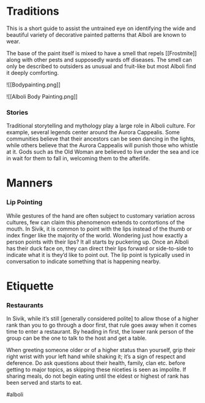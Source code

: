 # Traditions
This is a short guide to assist the untrained eye on identifying the wide and beautiful variety of decorative painted patterns that Alboli are known to wear.

The base of the paint itself is mixed to have a smell that repels [[Frostmite]] along with other pests and supposedly wards off diseases. The smell can only be described to outsiders as unusual and fruit-like but most Alboli find it deeply comforting.

![[Bodypainting.png]]

![[Alboli Body Painting.png]]
### Stories
Traditional storytelling and mythology play a large role in Alboli culture. For example, several legends center around the Aurora Cappealis. Some communities believe that their ancestors can be seen dancing in the lights, while others believe that the Aurora Cappealis will punish those who whistle at it. Gods such as the Old Woman are believed to live under the sea and ice in wait for them to fall in, welcoming them to the afterlife.

# Manners
### Lip Pointing
While gestures of the hand are often subject to customary variation across cultures, few can claim this phenomenon extends to contortions of the mouth. In Sivik, it is common to point with the lips instead of the thumb or index finger like the majority of the world. Wondering just how exactly a person points with their lips? It all starts by puckering up. Once an Alboli has their duck face on, they can direct their lips forward or side-to-side to indicate what it is they’d like to point out. The lip point is typically used in conversation to indicate something that is happening nearby.
# Etiquette
### Restaurants
In Sivik, while it’s still [generally considered polite] to allow those of a higher rank than you to go through a door first, that rule goes away when it comes time to enter a restaurant. By heading in first, the lower rank person of the group can be the one to talk to the host and get a table.

When greeting someone older or of a higher status than yourself, grip their right wrist with your left hand while shaking it; it’s a sign of respect and deference. Do ask questions about their health, family, clan etc. before getting to major topics, as skipping these niceties is seen as impolite. If sharing meals, do not begin eating until the eldest or highest of rank has been served and starts to eat.


#alboli
